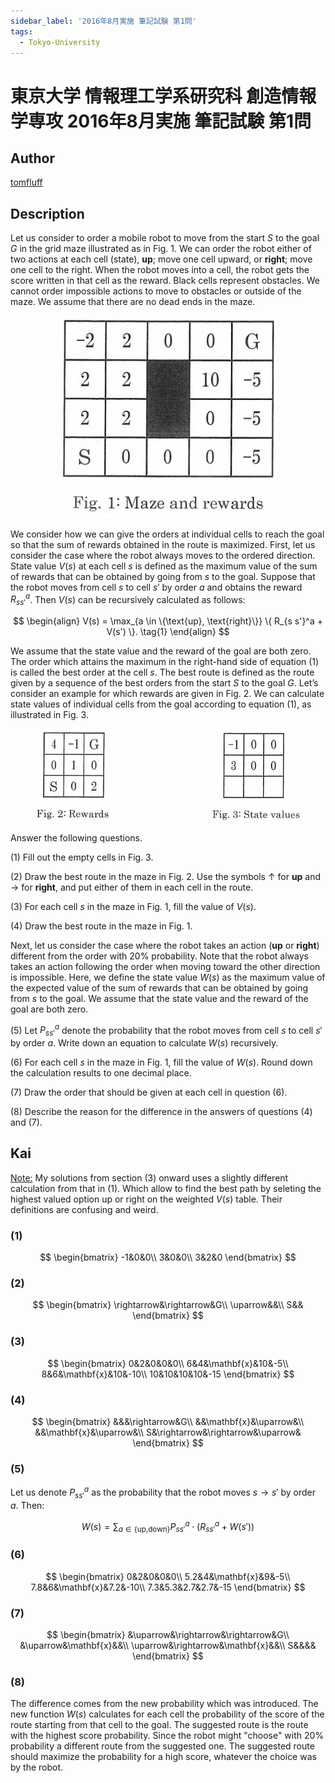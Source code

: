 ```yaml
---
sidebar_label: '2016年8月実施 筆記試験 第1問'
tags:
  - Tokyo-University
---
```

# 東京大学 情報理工学系研究科 創造情報学専攻 2016年8月実施 筆記試験 第1問

## **Author**
[tomfluff](https://github.com/tomfluff)

## **Description**
Let us consider to order a mobile robot to move from the start $S$ to the goal $G$ in the grid maze illustrated as in Fig. 1.
We can order the robot either of two actions at each cell (state), **up**; move one cell upward, or **right**; move one cell to the right.
When the robot moves into a cell, the robot gets the score written in that cell as the reward.
Black cells represent obstacles.
We cannot order impossible actions to move to obstacles or outside of the maze.
We assume that there are no dead ends in the maze.

<figure style="text-align:center;">
  <img src="https://raw.githubusercontent.com/Myyura/the_kai_project_assets/main/kakomonn/tokyo_university/IST/ci_201608_1_p1.png" width="350" alt=""/>
</figure>

We consider how we can give the orders at individual cells to reach the goal so that the sum of rewards obtained in the route is maximized.
First, let us consider the case where the robot always moves to the ordered direction.
State value $V(s)$ at each cell $s$ is defined as the maximum value of the sum of rewards that can be obtained by going from $s$ to the goal.
Suppose that the robot moves from cell $s$ to cell $s'$ by order $a$ and obtains the reward $R_{ss'}^a$.
Then $V(s)$ can be recursively calculated as follows:

$$
\begin{align}
    V(s) = \max_{a \in \{\text{up}, \text{right}\}} \{ R_{s s'}^a + V(s') \}. \tag{1}
\end{align}
$$

We assume that the state value and the reward of the goal are both zero.
The order which attains the maximum in the right-hand side of equation (1) is called the best order at the cell $s$.
The best route is defined as the route given by a sequence of the best orders from the start $S$ to the goal $G$.
Let’s consider an example for which rewards are given in Fig. 2. We can calculate state values of individual cells from the goal according to equation (1), as illustrated in Fig. 3.

<figure style="text-align:center;">
  <img src="https://raw.githubusercontent.com/Myyura/the_kai_project_assets/main/kakomonn/tokyo_university/IST/ci_201608_1_p2.png" width="600" alt=""/>
</figure>

Answer the following questions.

(1) Fill out the empty cells in Fig. 3.

(2) Draw the best route in the maze in Fig. 2. Use the symbols $\uparrow$ for **up** and $\rightarrow$ for **right**, and put either of them in each cell in the route.

(3) For each cell $s$ in the maze in Fig. 1, fill the value of $V(s)$.

(4) Draw the best route in the maze in Fig. 1.

Next, let us consider the case where the robot takes an action (**up** or **right**) different from the order with 20% probability.
Note that the robot always takes an action following the order when moving toward the other direction is impossible.
Here, we define the state value $W(s)$ as the maximum value of the expected value of the sum of rewards that can be obtained by going from $s$ to the goal.
We assume that the state value and the reward of the goal are both zero.

(5) Let $P_{ss'}^a$ denote the probability that the robot moves from cell $s$ to cell $s'$ by order $a$. Write down an equation to calculate $W(s)$ recursively.

(6) For each cell $s$ in the maze in Fig. 1, fill the value of $W(s)$. Round down the calculation results to one decimal place.

(7) Draw the order that should be given at each cell in question (6).

(8) Describe the reason for the difference in the answers of questions (4) and (7).

## **Kai**
<u>Note:</u> My solutions from section (3) onward uses a slightly different calculation from that in (1). Which allow to find the best path by seleting the highest valued option up or right on the weighted $V(s)$ table. Their definitions are confusing and weird.

### (1)

$$
\begin{bmatrix}
-1&0&0\\
3&0&0\\
3&2&0
\end{bmatrix}
$$

### (2)

$$
\begin{bmatrix}
\rightarrow&\rightarrow&G\\
\uparrow&&\\
S&&
\end{bmatrix}
$$

### (3)

$$
\begin{bmatrix}
0&2&0&0&0\\
6&4&\mathbf{x}&10&-5\\
8&6&\mathbf{x}&10&-10\\
10&10&10&10&-15
\end{bmatrix}
$$

### (4)

$$
\begin{bmatrix}
&&&\rightarrow&G\\
&&\mathbf{x}&\uparrow&\\
&&\mathbf{x}&\uparrow&\\
S&\rightarrow&\rightarrow&\uparrow&
\end{bmatrix}
$$

### (5)
Let us denote $P_{ss'}^a$ as the probability that the robot moves $s\rightarrow s'$ by order $a$. Then:

$$
W(s)=\sum_{a\in \{\text{up,down}\}}{P_{ss'}^a\cdot (R_{ss'}^a+W(s'))}
$$

### (6)

$$
\begin{bmatrix}
0&2&0&0&0\\
5.2&4&\mathbf{x}&9&-5\\
7.8&6&\mathbf{x}&7.2&-10\\
7.3&5.3&2.7&2.7&-15
\end{bmatrix}
$$

### (7)

$$
\begin{bmatrix}
&\uparrow&\rightarrow&\rightarrow&G\\
&\uparrow&\mathbf{x}&&\\
\uparrow&\rightarrow&\mathbf{x}&&\\
S&&&&
\end{bmatrix}
$$

### (8)
The difference comes from the new probability which was introduced.
The new function $W(s)$ calculates for each cell the probability of the score of the route starting from that cell to the goal.
The suggested route is the route with the highest score probability. Since the robot might "choose" with 20% probability a different route from the suggested one.
The suggested route should maximize the probability for a high score, whatever the choice was by the robot.